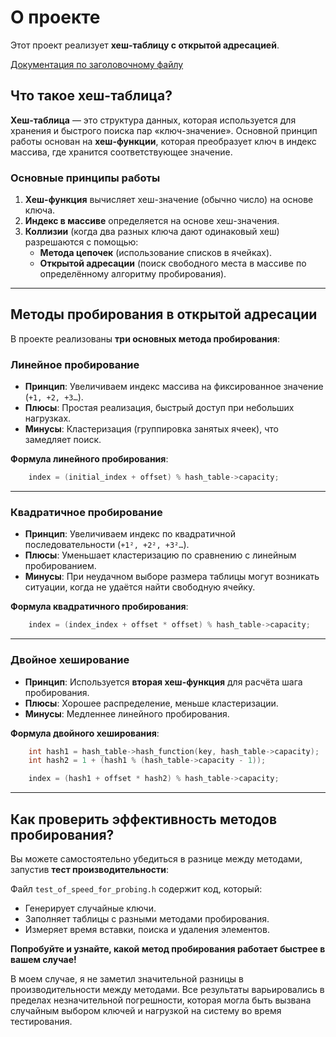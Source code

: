 # О проекте

Этот проект реализует **хеш-таблицу с открытой адресацией**.

[Документация по заголовочному файлу](hash_table/documentation.md)

## Что такое хеш-таблица?

**Хеш-таблица** — это структура данных, которая используется для хранения и быстрого поиска пар «ключ-значение». Основной принцип работы основан на **хеш-функции**, которая преобразует ключ в индекс массива, где хранится соответствующее значение.

### Основные принципы работы

1. **Хеш-функция** вычисляет хеш-значение (обычно число) на основе ключа.
2. **Индекс в массиве** определяется на основе хеш-значения.
3. **Коллизии** (когда два разных ключа дают одинаковый хеш) разрешаются с помощью:
   - **Метода цепочек** (использование списков в ячейках).
   - **Открытой адресации** (поиск свободного места в массиве по определённому алгоритму пробирования).

---

## Методы пробирования в открытой адресации

В проекте реализованы **три основных метода пробирования**:

### **Линейное пробирование**
 - **Принцип**: Увеличиваем индекс массива на фиксированное значение (`+1, +2, +3…`).
 - **Плюсы**: Простая реализация, быстрый доступ при небольших нагрузках.
 - **Минусы**: Кластеризация (группировка занятых ячеек), что замедляет поиск.

**Формула линейного пробирования**:
```c
    index = (initial_index + offset) % hash_table->capacity;
```

---

### **Квадратичное пробирование**
 - **Принцип**: Увеличиваем индекс по квадратичной последовательности (`+1², +2², +3²…`).
 - **Плюсы**: Уменьшает кластеризацию по сравнению с линейным пробированием.
- **Минусы**: При неудачном выборе размера таблицы могут возникать ситуации, когда не удаётся найти свободную ячейку.

**Формула квадратичного пробирования**:
```c
    index = (index_index + offset * offset) % hash_table->capacity;
```

---

### **Двойное хеширование**
 - **Принцип**: Используется **вторая хеш-функция** для расчёта шага пробирования.
 - **Плюсы**: Хорошее распределение, меньше кластеризации.
 - **Минусы**: Медленнее линейного пробирования.

**Формула двойного хеширования**:
```c
    int hash1 = hash_table->hash_function(key, hash_table->capacity);
    int hash2 = 1 + (hash1 % (hash_table->capacity - 1));

    index = (hash1 + offset * hash2) % hash_table->capacity;
```

---

## **Как проверить эффективность методов пробирования?**

Вы можете самостоятельно убедиться в разнице между методами, запустив **тест производительности**:

Файл `test_of_speed_for_probing.h` содержит код, который:
 - Генерирует случайные ключи.
 - Заполняет таблицы с разными методами пробирования.
 - Измеряет время вставки, поиска и удаления элементов.

**Попробуйте и узнайте, какой метод пробирования работает быстрее в вашем случае!**

В моем случае, я не заметил значительной разницы в производительности между методами. Все результаты варьировались в пределах незначительной погрешности, которая могла быть вызвана случайным выбором ключей и нагрузкой на систему во время тестирования.